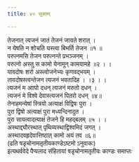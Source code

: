 ```yaml
---
title: ४० सूक्तम्

---
```

तेजनात् त्यजनं जातं तेजनं जायते शरात् ।  
न येषति न शोचति यस्त्वा बिभर्ति तेजन ॥१ ॥  
परुत्नमसि तेजन परुत्नन्ते प्रभञ्जनम् ।  
परुत्नो अस्तु स कामो येनामून् कामयामहे ॥२ । ।  
यावदोषः शरो अस्त्वोजनेभ्यः कृणवद्भयम् ।  
तावदोषस्त्वन्तेजन त्यजनं भवतादिह । ।३ । ।  
त्यजनं म आापो दधन् त्यजनं मरुतो दधन् ।  
त्यजनं मे विश्वे देवास्त्यजनं पितरो दधन् ॥४॥  
तेनाहमन्येषां स्त्रियो अत्याक्षं विद्विषः पुरा ।  
पुरा द्विषो अत्याक्षं पुरा मध्यन्दिनादुत ।  
पुरा सायत्वादत्याक्षं तेजने हि महद्बलम् ॥५ । ।  
अस्थाद्द्यौरस्थात् पृथिव्यस्थाद्विश्वमिदं जगत् ।  
अस्थादवहृदेवात्तिष्ठात् कामो अयं तव ॥६॥  
(ढति षडृचोनामतृतीयकाण्डेऽष्टमो ऽनुवाकः)  
इत्यथर्ववेदे पैप्पलाद संहितायां षडृचोनामतृतीयः काण्डः समाप्तः